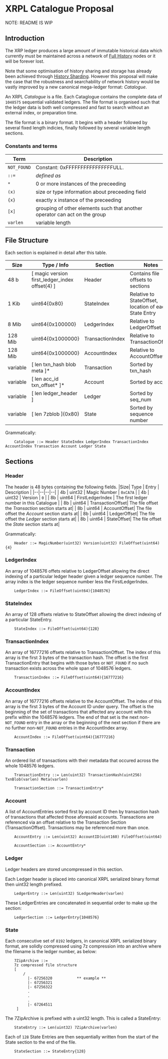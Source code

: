 # XRPL Catalogue Proposal

NOTE: README IS WIP

## Introduction
The XRP ledger produces a large amount of immutable historical data which currently must be maintained across a network of [Full History](https://xrpl.org/configure-full-history.html) nodes or it will be forever lost.

Note that some optimisation of history sharing and storage has already been achieved through [History Sharding](https://xrpl.org/history-sharding.html). However this proposal will make the case that the robustness and searchability of network history would be vastly improved by a new canonical mega-ledger format: _Catalogue_.

An XRPL _Catalogue_ is a file. Each Cataglogue contains the complete data of `1048575` sequential validated ledgers. The file format is organised such that the ledger data is both well compressed and fast to search without an external index, or preparation time.

The file format is a binary format. It begins with a header followed by several fixed length indicies, finally followed by several variable length sections.

### Constants and terms
| Term | Description |
|--|--|
|`NOT_FOUND`|Constant: 0xFFFFFFFFFFFFFFFFULL.|
|`::=`|_defined as_|
|`*`|0 or more instances of the preceeding|
|`(x)`|size or type information about preceeding field|
|`{x}`|exactly x instance of the preceeding|
|`[x]`|grouping of other elements such that another operator can act on the group|
|`varlen` |variable length|

## File Structure
Each section is explained in detail after this table.

|Size| Type / Info | Section | Notes |
|--|--|--|--|
| 48 b | [ magic version first_ledger_index offset{4} ] | Header| Contains file offsets to sections |
| 1 Kib | uint64{0x80} | StateIndex | Relative to StateOffset, location of each State Entry |
| 8 Mib | uint64{0x100000} | LedgerIndex | Relative to LedgerOffset |
| 128 Mib | uint64{0x1000000} | TransactionIndex | Relative to TransactionOffset |
| 128 Mib | uint64{0x1000000} | AccountIndex | Relative to AccountOffset |
| variable | [ len txn_hash blob meta ]* | Transaction | Sorted by txn_hash |
| variable | [ len acc_id txn_offset* ]* | Account | Sorted by acc_id |
| variable | [ len ledger_header ] | Ledger | Sorted by seq_num | 
| variable | [ len 7zblob ]{0x80} | State | Sorted by sequence number |

Grammatically:

        Catalogue ::= Header StateIndex LedgerIndex TransactionIndex AccountIndex Transaction Account Ledger State

## Sections

### Header
The header is 48 bytes containing the following fields.
|Size| Type | Entry | Description |
|--|--|--|--|
| 4b | uint32 | Magic Number | `0xCA7A` |
| 4b | uint32 | Version | `0` |
| 8b | uint64 | FirstLedgerIndex | The first ledger number in this Catalogue |
| 8b | uint64 | TransactionOffset| The file offset the _Transaction_ section starts at|
| 8b | uint64 | AccountOffset| The file offset the _Account_ section starts at|
| 8b | uint64 | LedgerOffset| The file offset the _Ledger_ section starts at|
| 8b | uint64 | StateOffset| The file offset the _State_ section starts at|

Grammatically:

        Header ::= MagicNumber(uint32) Version(uint32) FileOffset(uint64){4}

### LedgerIndex
An array of 1048576 offets relative to LedgerOffset allowing the direct indexing of a particular ledger header given a ledger sequence number. The array index is the ledger sequence number less the FirstLedgerIndex.

        LedgerIndex ::= FileOffset(uint64){1048576}

### StateIndex
An array of 128 offsets relative to StateOffset allowing the direct indexing of a particular StateEntry.

        StateIndex ::= FileOffset(uint64){128}

### TransactionIndex
An array of 16777216 offsets relative to TransactionOffset. The index of this array is the first 3 bytes of the transaction hash. The offset is the first TransactionEntry that begins with those bytes or `NOT_FOUND` if no such transaction exists across the whole span of 1048576 ledgers.

        TransactionIndex ::= FileOffset(uint64){16777216}

### AccountIndex
An array of 16777216 offsets relative to the AccountOffset. The index of this array is the first 3 bytes of the Account ID under query. The offset is the beginning of the set of transactions that affected any account with this prefix within the 1048576 ledgers. The end of that set is the next non-`NOT_FOUND` entry in the array or the beginning of the next section if there are no further non-`NOT_FOUND` entries in the AccountIndex array.

        AccountIndex ::= FileOffset(uint64){16777216}

### Transaction
An ordered list of transactions with their metadata that occured across the whole 1048576 ledgers.

        TransactionEntry ::= Len(uint32) TransactionHash(uint256) TxnBlob(varlen) Meta(varlen)

        TransactionSection ::= TransactionEntry*

### Account
A list of AccountEntries sorted first by account ID then by transaction hash of transactions that affected those aforesaid accounts. Transactions are referenced via an offset relative to the Transaction Section (TransactionOffset). Transactions may be referenced more than once.
    
        AccountEntry ::= Len(uint32) AccountID(uint160) FileOffset(uint64)

        AccountSection ::= AccountEntry*


### Ledger
Ledger headers are stored uncompressed in this section.

Each Ledger header is placed into canonical XRPL serialized binary format then uint32 length prefixed. 

        LedgerEntry ::= Len(uint32) SLedgerHeader(varlen)

These LedgerEntries are concatenated in sequential order to make up the section:

        LedgerSection ::= LedgerEntry{1048576}

 

### State
Each consecutive set of `8192` ledgers, in canonical XRPL serialized binary format, are solidly compressed using 7z compression into an archive where the filename is the ledger number, as below:
        
        7ZipArchive ::= 
        7z compressed file structure
        [
            /
              |- 67256320           ** example **
              |- 67256321
              |- 67256322
              .
              .
              .
              |- 67264511
         ]
         
The 7ZipArchive is prefixed with a uint32 length. This is called a StateEntry:

        StateEntry ::= Len(uint32) 7ZipArchive(varlen)

Each of `128` State Entries are then sequentially written from the start of the State section to the end of the file.

        StateSection ::= StateEntry{128}

